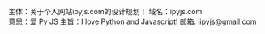 主体：关于个人网站ipyjs.com的设计规划！
域名：ipyjs.com  
意思：爱 Py JS
主旨：I love Python and Javascript!
邮箱: iipyjs@gmail.com
